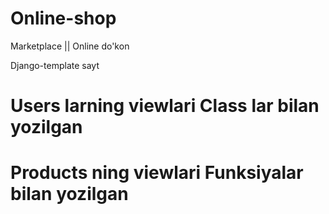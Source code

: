 # Online-shop
Marketplace || Online do'kon


Django-template sayt


# Users larning viewlari Class lar bilan yozilgan

# Products ning viewlari Funksiyalar bilan yozilgan